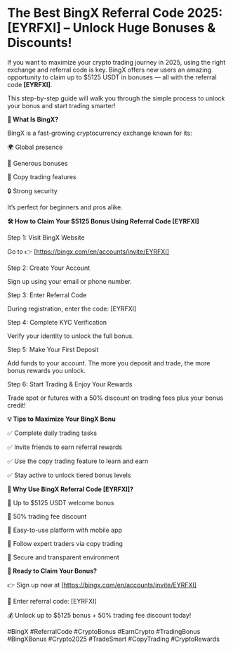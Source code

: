 # The Best BingX Referral Code 2025: [EYRFXI] – Unlock Huge Bonuses & Discounts!

If you want to maximize your crypto trading journey in 2025, using the right exchange and referral code is key. BingX offers new users an amazing opportunity to claim up to $5125 USDT in bonuses — all with the referral code **[EYRFXI]**.

This step-by-step guide will walk you through the simple process to unlock your bonus and start trading smarter!

**🔹 What Is BingX?**

BingX is a fast-growing cryptocurrency exchange known for its:

🌍 Global presence

💸 Generous bonuses

👥 Copy trading features

🔒 Strong security

It’s perfect for beginners and pros alike.

**🛠️ How to Claim Your $5125 Bonus Using Referral Code [EYRFXI]**

Step 1: Visit BingX Website

Go to 👉 [https://bingx.com/en/accounts/invite/EYRFXI]

Step 2: Create Your Account

Sign up using your email or phone number.

Step 3: Enter Referral Code

During registration, enter the code: [EYRFXI]

Step 4: Complete KYC Verification

Verify your identity to unlock the full bonus.

Step 5: Make Your First Deposit

Add funds to your account. The more you deposit and trade, the more bonus rewards you unlock.

Step 6: Start Trading & Enjoy Your Rewards

Trade spot or futures with a 50% discount on trading fees plus your bonus credit!

**💡 Tips to Maximize Your BingX Bonu**

✅ Complete daily trading tasks

✅ Invite friends to earn referral rewards

✅ Use the copy trading feature to learn and earn

✅ Stay active to unlock tiered bonus levels

**🚀 Why Use BingX Referral Code [EYRFXI]?**

🎁 Up to $5125 USDT welcome bonus

💸 50% trading fee discount

📱 Easy-to-use platform with mobile app

🤝 Follow expert traders via copy trading

🔐 Secure and transparent environment

**📣 Ready to Claim Your Bonus?**

👉 Sign up now at [https://bingx.com/en/accounts/invite/EYRFXI]

🔐 Enter referral code: [EYRFXI]

💰 Unlock up to $5125 bonus + 50% trading fee discount today!

#BingX #ReferralCode #CryptoBonus #EarnCrypto #TradingBonus  
#BingXBonus #Crypto2025 #TradeSmart #CopyTrading #CryptoRewards
